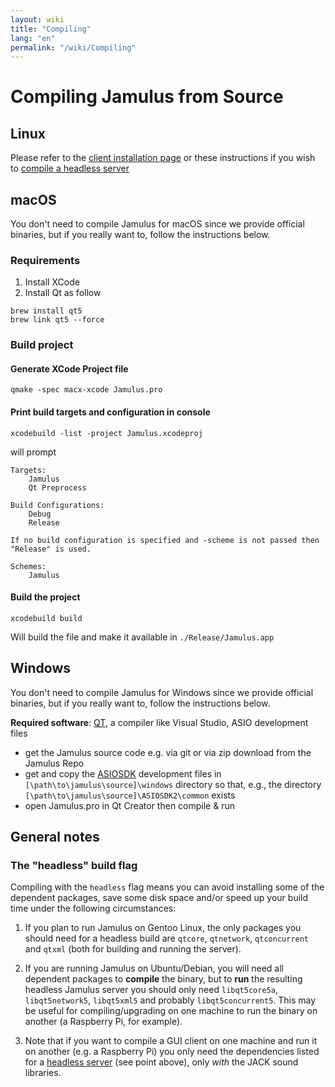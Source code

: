 ```yaml
---
layout: wiki
title: "Compiling"
lang: "en"
permalink: "/wiki/Compiling"
---
```


# Compiling Jamulus from Source

## Linux

Please refer to the [client installation page](Installation-for-Linux) or these instructions if you wish to [compile a headless server](Server-Linux#running-a-headless-server)

## macOS
You don't need to compile Jamulus for macOS since we provide official binaries, but if you really want to, follow the instructions below.
### Requirements

1. Install XCode
1. Install Qt as follow

```shell
brew install qt5
brew link qt5 --force
```

### Build project

#### Generate XCode Project file
```shell
qmake -spec macx-xcode Jamulus.pro
```

#### Print build targets and configuration in console
```shell
xcodebuild -list -project Jamulus.xcodeproj
```
will prompt
```shell
Targets:
    Jamulus
    Qt Preprocess

Build Configurations:
    Debug
    Release

If no build configuration is specified and -scheme is not passed then "Release" is used.

Schemes:
    Jamulus
```

#### Build the project

```shell
xcodebuild build
```

Will build the file and make it available in `./Release/Jamulus.app`


## Windows
You don't need to compile Jamulus for Windows since we provide official binaries, but if you really want to, follow the instructions below.

**Required software**: [QT](https://www.qt.io/download), a compiler like Visual Studio, ASIO development files

- get the Jamulus source code e.g. via git or via zip download from the Jamulus Repo
- get and copy the [ASIOSDK](https://www.steinberg.net/de/company/developer.html) development files in `[\path\to\jamulus\source]\windows` directory so that, e.g., the
  directory `[\path\to\jamulus\source]\ASIOSDK2\common` exists
- open Jamulus.pro in Qt Creator then compile & run


## General notes

### The "headless" build flag

Compiling with the `headless` flag means you can avoid installing some of the dependent packages, save some disk space and/or speed up your build time under the following circumstances:

1. If you plan to run Jamulus on Gentoo Linux, the only packages you should need for a headless build are `qtcore`, `qtnetwork`, `qtconcurrent` and `qtxml` (both for building and running the server).

1. If you are running Jamulus on Ubuntu/Debian, you will need all dependent packages to **compile** the binary, but to **run** the resulting headless Jamulus server you should only need `libqt5core5a`, `libqt5network5`, `libqt5xml5` and probably `libqt5concurrent5`. This may be useful for compiling/upgrading on one machine to run the binary on another (a Raspberry Pi, for example).

1. Note that if you want to compile a GUI client on one machine and run it on another (e.g. a Raspberry Pi) you only need the dependencies listed for a [headless server](Server-Linux#running-a-headless-server) (see point above), only _with_ the JACK sound libraries.
